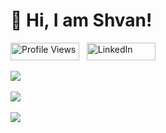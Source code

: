 <h1>👋 Hi, I am Shvan!</h1>
<p>
  <img src="https://komarev.com/ghpvc/?username=Sh89hkm&color=blue" alt="Profile Views" width="110" height="28"/> &nbsp;
  <a href="https://www.linkedin.com/in/sh89hkm" target="_blank">
    <img src="https://img.shields.io/badge/LinkedIn-0A66C2?style=flat&logo=linkedin&logoColor=white" alt="LinkedIn" width="110" height="28">
  </a>
</p>

![](https://github-readme-stats.vercel.app/api/top-langs/?username=Sh89hkm&theme=shadow_blue&hide_border=false&layout=compact&hide_progress=true) <br/><br/>
![](https://github-readme-stats.vercel.app/api?username=Sh89hkm&show_icons=true&theme=shadow_blue) <br/> <br/>
![](https://github-readme-streak-stats.herokuapp.com/?user=Sh89hkm&theme=shadow_blue&hide_border=false)
